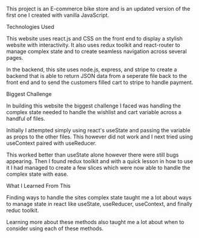 This project is an E-commerce bike store and is an updated version of the first one I created with vanilla JavaScript.


Technologies Used

This website uses react.js and CSS on the front end to display a stylish website with interactivity. It also uses redux toolkit and react-router to manage complex state and to create seamless navigation across several pages.

In the backend, this site uses node.js, express, and stripe to create a backend that is able to return JSON data from a seperate file back to the front end and to send the customers filled cart to stripe to handle payment.


Biggest Challenge

In building this website the biggest challenge I faced was handling the complex state needed to handle the wishlist and cart variable across a handful of files.

Initially I attempted simply using react's useState and passing the variable as props to the other files. This however did not work and I next tried using useContext paired with useReducer.

This worked better than useState alone however there were still bugs appearing. Then I found redux toolkit and with a quick lesson in how to use it I had managed to create a few slices which were now able to handle the complex state with ease.


What I Learned From This

Finding ways to handle the sites complex state taught me a lot about ways to manage state in react like useState, useReducer, useContext, and finally reduc toolkit.

Learning more about these methods also taught me a lot about when to consider using each of these methods.